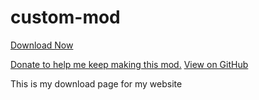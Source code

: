 # custom-mod
<a href="mod/bentenmobmod-1.16.5-1.10.jar" class="btn"> <i class="icon-java" ></i> Download Now</a>

<a href="https://gofund.me/abdcb233" class="btn">Donate to help me keep making this mod.</a>
<a href="https://github.com/realyusufismail/custom-mod" class="btn">View on GitHub</a>

This is my download page for my website

